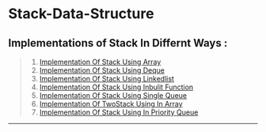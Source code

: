 # Stack-Data-Structure

Implementations of Stack In Differnt Ways :
--------------------------------------------------------------------------------------------------------------------------------------------
> 1. [Implementation Of Stack Using Array](https://github.com/tejaanuchuri/Stack-Data-Structure/blob/main/Stack%20Implementation/using%20array.cpp)  <br>
> 2. [Implementation Of Stack Using Deque](https://github.com/tejaanuchuri/Stack-Data-Structure/blob/main/Stack%20Implementation/using%20deque.cpp)  <br>
> 3. [Implementation Of Stack Using Linkedlist](https://github.com/tejaanuchuri/Stack-Data-Structure/blob/main/Stack%20Implementation/using%20linkedlist.cpp)  
> 4. [Implementation Of Stack Using Inbulit Function](https://github.com/tejaanuchuri/Stack-Data-Structure/blob/main/Stack%20Implementation/Inbulit%20stack.cpp) 
> 5. [Implementation Of Stack Using Single Queue](https://github.com/tejaanuchuri/Stack-Data-Structure/blob/main/Stack%20Implementation/using%20single%20queue.cpp)
> 6. [Implementation Of TwoStack Using In Array](https://github.com/tejaanuchuri/Stack-Data-Structure/blob/main/Stack%20Implementation/Implementation%20of%20two%20stack%20in%20array.cpp) 
> 7. [Implementation Of Stack Using In Priority Queue](https://github.com/tejaanuchuri/Stack-Data-Structure/blob/main/Stack%20Implementation/using%20priority_queue.cpp) 


---------------------------------------------------------------------------------------------------------------------------------------------
